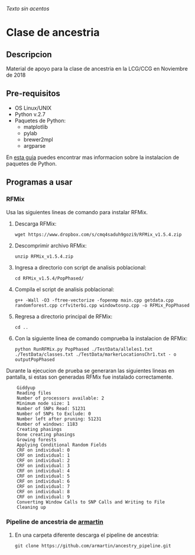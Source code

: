 *Texto sin acentos*

# Clase de ancestria

## Descripcion

Material de apoyo para la clase de ancestria en la LCG/CCG en Noviembre de 2018


## Pre-requisitos

- OS Linux/UNIX
- Python v.2.7
- Paquetes de Python:
	- matplotlib
	- pylab
	- brewer2mpl
	- argparse


En [esta guia](https://docs.python.org/3/installing/index.html) puedes encontrar mas informacion sobre la instalacion de paquetes de Python.

## Programas a usar

### RFMix

Usa las siguientes lineas de comando para instalar RFMix.
 1. Descarga RFMix:

	`wget https://www.dropbox.com/s/cmq4saduh9gozi9/RFMix_v1.5.4.zip`

 2. Descomprimir archivo RFMix:

	`unzip RFMix_v1.5.4.zip`

 3. Ingresa a directorio con script de analisis poblacional:

	`cd RFMix_v1.5.4/PopPhased/`

 4. Compila el script de analisis poblacional:

	```shell
	g++ -Wall -O3 -ftree-vectorize -fopenmp main.cpp getdata.cpp randomforest.cpp crfviterbi.cpp windowtosnp.cpp -o RFMix_PopPhased
	```

 5. Regresa a directorio principal de RFMix:

	`cd ..`

 6. Con la siguiente linea de comando comprueba la instalacion de RFMix:

	```
	python RunRFMix.py PopPhased ./TestData/alleles1.txt ./TestData/classes.txt ./TestData/markerLocationsChr1.txt - o outputPopPhased
	```


Durante la ejecucion de prueba se generaran las siguientes lineas en pantalla, si estas son generadas RFMix fue instalado correctamente.

```    
    Giddyup
    Reading files
    Number of processors available: 2
    Minimum node size: 1
    Number of SNPs Read: 51231
    Number of SNPs to Exclude: 0
    Number left after pruning: 51231
    Number of windows: 1183
    Creating phasings
    Done creating phasings
    Growing forests
    Applying Conditional Random Fields
    CRF on individual: 0
    CRF on individual: 1
    CRF on individual: 2
    CRF on individual: 3
    CRF on individual: 4
    CRF on individual: 5
    CRF on individual: 6
    CRF on individual: 7
    CRF on individual: 8
    CRF on individual: 9
    Converting Window Calls to SNP Calls and Writing to File
    Cleaning up
```

### Pipeline de ancestria de [armartin](https://github.com/armartin)

1. En una carpeta diferente descarga el pipeline de ancestria:
	```shell
	git clone https://github.com/armartin/ancestry_pipeline.git
	```
